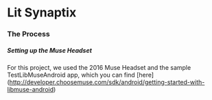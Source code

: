 # Lit Synaptix

### The Process
##### Setting up the Muse Headset
For this project, we used the 2016 Muse Headset and the sample TestLibMuseAndroid app, which you can find [here] (http://developer.choosemuse.com/sdk/android/getting-started-with-libmuse-android)
